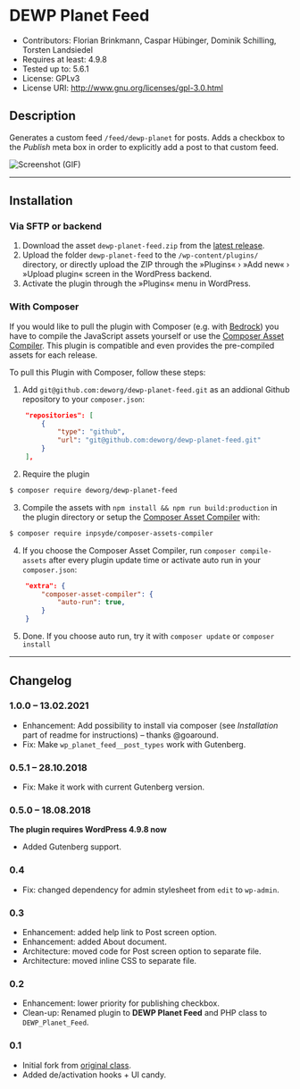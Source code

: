 # DEWP Planet Feed #
* Contributors:      Florian Brinkmann, Caspar Hübinger, Dominik Schilling, Torsten Landsiedel
* Requires at least: 4.9.8
* Tested up to:      5.6.1
* License:           GPLv3
* License URI:       http://www.gnu.org/licenses/gpl-3.0.html

## Description
Generates a custom feed `/feed/dewp-planet` for posts. Adds a checkbox to the _Publish_ meta box in order to explicitly add a post to that custom feed.

![Screenshot (GIF)](https://github.com/deworg/dewp-planet-feed/blob/master/screenshot.gif?raw=true)

---

## Installation
### Via SFTP or backend
1. Download the asset `dewp-planet-feed.zip` from the [latest release](https://github.com/deworg/dewp-planet-feed/releases/latest).
1. Upload the folder `dewp-planet-feed` to the `/wp-content/plugins/` directory, or directly upload the ZIP through the »Plugins« › »Add new« › »Upload plugin« screen in the WordPress backend.
1. Activate the plugin through the »Plugins« menu in WordPress.

### With Composer
If you would like to pull the plugin with Composer (e.g. with [Bedrock](https://roots.io/bedrock/)) you have to compile the JavaScript assets yourself or use the [Composer Asset Compiler](https://github.com/inpsyde/composer-asset-compiler). This plugin is compatible and even provides the pre-compiled assets for each release.

To pull this Plugin with Composer, follow these steps:

1. Add `git@github.com:deworg/dewp-planet-feed.git` as an addional Github repository to your `composer.json`:
```json
    "repositories": [
        {
            "type": "github",
            "url": "git@github.com:deworg/dewp-planet-feed.git"
        }
    ],
```
2. Require the plugin
```bash
$ composer require deworg/dewp-planet-feed
```
3. Compile the assets with `npm install && npm run build:production` in the plugin directory or setup the [Composer Asset Compiler](https://github.com/inpsyde/composer-asset-compiler) with:
```bash
$ composer require inpsyde/composer-assets-compiler
```
4. If you choose the Composer Asset Compiler, run `composer compile-assets` after every plugin update time or activate auto run in your `composer.json`:
```json
    "extra": {
        "composer-asset-compiler": {
            "auto-run": true,
        }
    }
```
5. Done. If you choose auto run, try it with `composer update` or `composer install`

---

## Changelog

### 1.0.0 – 13.02.2021

* Enhancement: Add possibility to install via composer (see *Installation* part of readme for instructions) – thanks @goaround.
* Fix: Make `wp_planet_feed__post_types` work with Gutenberg.

### 0.5.1 – 28.10.2018

* Fix: Make it work with current Gutenberg version.

### 0.5.0 – 18.08.2018

**The plugin requires WordPress 4.9.8 now**

* Added Gutenberg support.

### 0.4
* Fix: changed dependency for admin stylesheet from `edit` to `wp-admin`.

### 0.3
* Enhancement: added help link to Post screen option.
* Enhancement: added About document.
* Architecture: moved code for Post screen option to separate file.
* Architecture: moved inline CSS to separate file.

### 0.2
* Enhancement: lower priority for publishing checkbox.
* Clean-up: Renamed plugin to __DEWP Planet Feed__ and PHP class to `DEWP_Planet_Feed`.

### 0.1
* Initial fork from [original class](https://github.com/ocean90/wpgrafie-theme/blob/master/classes/class-ds-wpgrafie-wp-planet-feed.php).
* Added de/activation hooks + UI candy.
